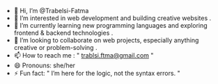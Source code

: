 - 👋 Hi, I’m @Trabelsi-Fatma
- 👀 I’m interested in web development and building creative websites .
- 🌱 I’m currently learning new programming languages and exploring frontend & backend technologies .
- 💞️ I’m looking to collaborate on web projects, especially anything creative or problem-solving .
- 📫 How to reach me : " trablsi.ftma@gmail.com "
- 😄 Pronouns: she/her 
- ⚡ Fun fact: " I’m here for the logic, not the syntax errors. "

<!---
Trabelsi-Fatma/Trabelsi-Fatma is a ✨ special ✨ repository because its `README.md` (this file) appears on your GitHub profile.
You can click the Preview link to take a look at your changes.
--->
